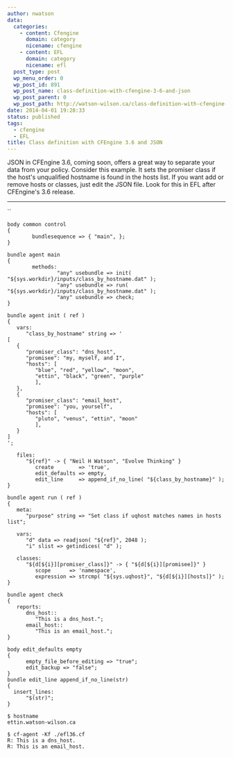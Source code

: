 ```yaml
---
author: nwatson
data:
  categories:
    - content: Cfengine
      domain: category
      nicename: cfengine
    - content: EFL
      domain: category
      nicename: efl
  post_type: post
  wp_menu_order: 0
  wp_post_id: 891
  wp_post_name: class-definition-with-cfengine-3-6-and-json
  wp_post_parent: 0
  wp_post_path: http://watson-wilson.ca/class-definition-with-cfengine-3-6-and-json/
date: 2014-04-01 19:28:33
status: published
tags:
  - cfengine
  - EFL
title: Class definition with CFEngine 3.6 and JSON
---
```



JSON in CFEngine 3.6, coming soon, offers a great way to separate your
data from your policy. Consider this example. It sets the promiser
class if the host's unqualified hostname is found in the hosts list. If
you want add or remove hosts or classes, just edit the JSON file. Look
for this in EFL after CFEngine's 3.6 release.

---

``

    body common control
    {
            bundlesequence => { "main", };
    }
    
    bundle agent main
    {
            methods:
                    "any" usebundle => init( "${sys.workdir}/inputs/class_by_hostname.dat" );
                    "any" usebundle => run( "${sys.workdir}/inputs/class_by_hostname.dat" );
                    "any" usebundle => check;
    }
    
    bundle agent init ( ref )
    {
       vars:
          "class_by_hostname" string => '
    [
       {
          "promiser_class": "dns_host",
          "promisee": "my, myself, and I",
          "hosts": [
             "blue", "red", "yellow", "moon", 
             "ettin", "black", "green", "purple"
             ],
       },
       {
          "promiser_class": "email_host",
          "promisee": "you, yourself",
          "hosts": [
             "pluto", "venus", "ettin", "moon"
             ],
       }
    ]
    ';
    
       files:
          "${ref}" -> { "Neil H Watson", "Evolve Thinking" }
             create        => 'true',
             edit_defaults => empty,
             edit_line     => append_if_no_line( "${class_by_hostname}" );
    }
    
    bundle agent run ( ref )
    {
       meta:
          "purpose" string => "Set class if uqhost matches names in hosts list";
    
       vars:
          "d" data => readjson( "${ref}", 2048 );
          "i" slist => getindices( "d" );
    
       classes:
          "${d[${i}][promiser_class]}" -> { "${d[${i}][promisee]}" }
             scope      => 'namespace',
             expression => strcmp( "${sys.uqhost}", "${d[${i}][hosts]}" );
    }
    
    bundle agent check
    {
       reports:
          dns_host::
             "This is a dns_host.";
          email_host::
             "This is an email_host.";
    }
    
    body edit_defaults empty
    {
          empty_file_before_editing => "true";
          edit_backup => "false";
    }
    bundle edit_line append_if_no_line(str)
    {
      insert_lines:
          "$(str)";
    }
    
    $ hostname
    ettin.watson-wilson.ca
    
    $ cf-agent -Kf ./efl36.cf 
    R: This is a dns_host.
    R: This is an email_host.
